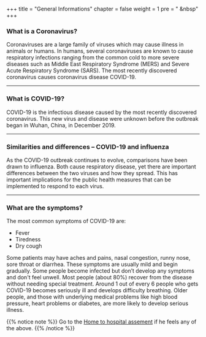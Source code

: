 +++
title = "General Informations"
chapter = false
weight = 1
pre = "<i class='fas fa-info-circle'></i> &nbsp"
+++


### What is a Coronavirus?

Coronaviruses are a large family of viruses which may cause illness in animals or humans.  In humans, several coronaviruses are known to cause respiratory infections ranging from the common cold to more severe diseases such as Middle East Respiratory Syndrome (MERS) and Severe Acute Respiratory Syndrome (SARS). The most recently discovered coronavirus causes coronavirus disease COVID-19.


***

### What is COVID-19?

COVID-19 is the infectious disease caused by the most recently discovered coronavirus. This new virus and disease were unknown before the outbreak began in Wuhan, China, in December 2019.

***

### Similarities and differences – COVID-19 and influenza

As the COVID-19 outbreak continues to evolve, comparisons have been drawn to influenza. Both cause respiratory disease, yet there are important differences between the two viruses and how they spread. This has important implications for the public health measures that can be implemented to respond to each virus.

***

### What are the symptoms?
The most common symptoms of COVID-19 are:
-  Fever
- Tiredness
- Dry cough

Some patients may have aches and pains, nasal congestion, runny nose, sore throat or diarrhea. 
These symptoms are usually mild and begin gradually. Some people become infected but don’t develop any symptoms and don't feel unwell. 
Most people (about 80%) recover from the disease without needing special treatment. Around 1 out of every 6 people who gets COVID-19 becomes seriously ill and develops difficulty breathing. 
Older people, and those with underlying medical problems like high blood pressure, heart problems or diabetes, are more likely to develop serious illness. 

{{% notice note %}}
Go to the [Home to hospital assement](/home-to-hospital/) if he feels any of the above.
{{% /notice %}}

